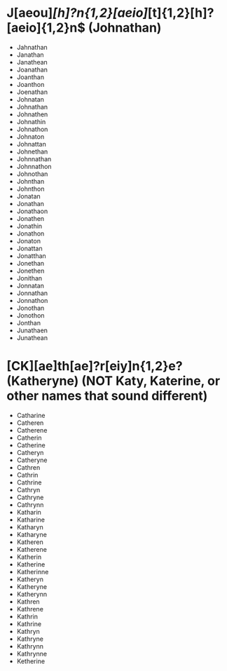 # J[aeou]*[h]?n{1,2}[aeio]*[t]{1,2}[h]?[aeio]{1,2}n$ (Johnathan)
- Jahnathan
- Janathan
- Janathean
- Joanathan
- Joanthan
- Joanthon
- Joenathan
- Johnatan
- Johnathan
- Johnathen
- Johnathin
- Johnathon
- Johnaton
- Johnattan
- Johnethan
- Johnnathan
- Johnnathon
- Johnothan
- Johnthan
- Johnthon
- Jonatan
- Jonathan
- Jonathaon
- Jonathen
- Jonathin
- Jonathon
- Jonaton
- Jonattan
- Jonatthan
- Jonethan
- Jonethen
- Jonithan
- Jonnatan
- Jonnathan
- Jonnathon
- Jonothan
- Jonothon
- Jonthan
- Junathaen
- Junathean

# [CK][ae]th[ae]?r[eiy]n{1,2}e? (Katheryne) (NOT Katy, Katerine, or other names that sound different)
- Catharine
- Catheren
- Catherene
- Catherin
- Catherine
- Catheryn
- Catheryne
- Cathren
- Cathrin
- Cathrine
- Cathryn
- Cathryne
- Cathrynn
- Katharin
- Katharine
- Katharyn
- Katharyne
- Katheren
- Katherene
- Katherin
- Katherine
- Katherinne
- Katheryn
- Katheryne
- Katherynn
- Kathren
- Kathrene
- Kathrin
- Kathrine
- Kathryn
- Kathryne
- Kathrynn
- Kathrynne
- Ketherine